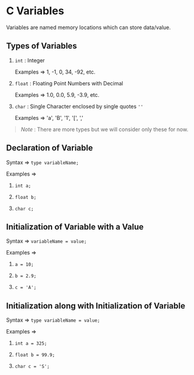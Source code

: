 # C Variables

Variables are named memory locations which can store data/value.

## Types of Variables

1. `int` : Integer

   Examples => 1, -1, 0, 34, -92, etc.

3. `float` : Floating Point Numbers with Decimal

   Examples => 1.0, 0.0, 5.9, -3.9, etc.

5. `char` : Single Character enclosed by single quotes `''`

   Examples => 'a', 'B', '1', '[', ','

> _Note_ : There are more types but we will consider only these for now.

## Declaration of Variable

Syntax => `type variableName;`

Examples =>

1.     int a;
2.     float b;
3.     char c;

## Initialization of Variable with a Value

Syntax => `variableName = value;`

Examples =>

1.     a = 10;
2.     b = 2.9;
3.     c = 'A';

## Initialization along with Initialization of Variable

Syntax => `type variableName = value;`

Examples =>

1.     int a = 325;
2.     float b = 99.9;
3.     char c = 'S';
